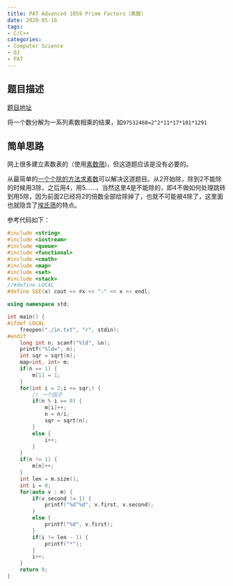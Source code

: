 ```yaml
---
title: PAT Advanced 1059 Prime Factors（素数）
date: 2020-05-16
tags:
- C/C++
categories:
- Computer Science
- OJ
- PAT
---
```


## 题目描述

[题目地址](https://pintia.cn/problem-sets/994805342720868352/problems/994805415005503488)

将一个数分解为一系列素数相乘的结果，如`97532468=2^2*11*17*101*1291`

<!-- more -->

## 简单思路

网上很多建立素数表的（使用[素数筛](https://joke-lin.top/2020/03/24/2020-03-24-prime-sieve/))，但这道题应该是没有必要的。

从最简单的[一个个除的方法求素数](https://joke-lin.top/2020/03/24/2020-03-24-prime-sieve/#试除法)可以解决这道题目。从2开始除，除到2不能除的时候用3除，之后用4，用5……，当然这里4是不能除的，即4不做如何处理跳转到用5除，因为前面2已经将2的倍数全部给除掉了，也就不可能被4除了，这里面也就隐含了[埃氏筛](https://joke-lin.top/2020/03/24/2020-03-24-prime-sieve/#埃氏筛)的特点。

参考代码如下：

```cpp
#include <string>
#include <iostream>
#include <queue>
#include <functional>
#include <cmath>
#include <map>
#include <set>
#include <stack>
//#define LOCAL
#define SEE(x) cout << #x << ":" << x << endl;

using namespace std;

int main() {
#ifdef LOCAL
    freopen("./in.txt", "r", stdin);
#endif
    long int n; scanf("%ld", &n);
    printf("%ld=", n);
    int sqr = sqrt(n);
    map<int, int> m;
    if(n == 1) {
        m[1] = 1;
    }
    for(int i = 2;i <= sqr;) {
        // 一个因子
        if(n % i == 0) {
            m[i]++;
            n = n/i;
            sqr = sqrt(n);
        }
        else {
            i++;
        }
    }
    if(n != 1) {
        m[n]++;
    }
    int len = m.size();
    int i = 0;
    for(auto v : m) {
        if(v.second != 1) {
            printf("%d^%d", v.first, v.second);
        }
        else {
            printf("%d", v.first);
        }
        if(i != len - 1) {
            printf("*");
        }
        i++;
    }
    return 0;
}
```

